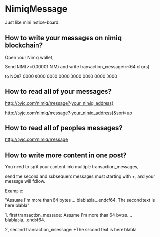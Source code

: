 # NimiqMessage

Just like mini notice-board.<br>


## How to write your messages on nimiq blockchain?<br> 

Open your Nimiq wallet,<br> 

Send NIM(>=0.00001 NIM) and write transaction_message(=<64 chars) <br>

to NQ07 0000 0000 0000 0000 0000 0000 0000 0000 <br>



## How to read all of your messages?<br>

http://oyjc.com/nimiq/message?{your_nimiq_address}<br>

http://oyjc.com/nimiq/message?{your_nimiq_address}&sort=up<br>


## How to read all of peoples messages?<br>

http://oyjc.com/nimiq/message<br>


## How to write more content in one post?<br> 

You need to split your content into multiple transaction_messages, <br>

send the second and subsequent messages must starting with +, and your message will follow.<br>


Example: <br>

"Assume I'm more than 64 bytes.... blablabla...endof64. The second text is here blabla"<br>

1, first transaction_message: Assume I'm more than 64 bytes.... blablabla...endof64.<br>

2, second transaction_msessage:  +The second text is here blabla<br>

